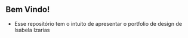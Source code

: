## Bem Vindo! 

- Esse repositório tem o intuito de apresentar o portfolio de design de Isabela Izarias
